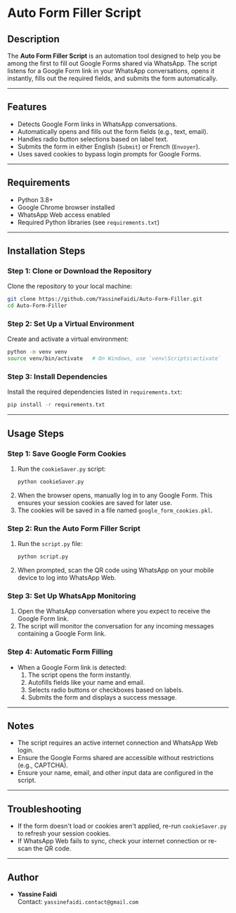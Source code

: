 # Auto Form Filler Script

## Description
The **Auto Form Filler Script** is an automation tool designed to help you be among the first to fill out Google Forms shared via WhatsApp. The script listens for a Google Form link in your WhatsApp conversations, opens it instantly, fills out the required fields, and submits the form automatically.

---

## Features
- Detects Google Form links in WhatsApp conversations.
- Automatically opens and fills out the form fields (e.g., text, email).
- Handles radio button selections based on label text.
- Submits the form in either English (`Submit`) or French (`Envoyer`).
- Uses saved cookies to bypass login prompts for Google Forms.

---

## Requirements
- Python 3.8+
- Google Chrome browser installed
- WhatsApp Web access enabled
- Required Python libraries (see `requirements.txt`)

---

## Installation Steps

### Step 1: Clone or Download the Repository
Clone the repository to your local machine:
```bash
git clone https://github.com/YassineFaidi/Auto-Form-Filler.git
cd Auto-Form-Filler
```

### Step 2: Set Up a Virtual Environment
Create and activate a virtual environment:
```bash
python -m venv venv
source venv/bin/activate   # On Windows, use `venv\Scripts\activate`
```

### Step 3: Install Dependencies
Install the required dependencies listed in `requirements.txt`:
```bash
pip install -r requirements.txt
```

---

## Usage Steps

### Step 1: Save Google Form Cookies
1. Run the `cookieSaver.py` script:
   ```bash
   python cookieSaver.py
   ```
2. When the browser opens, manually log in to any Google Form. This ensures your session cookies are saved for later use.
3. The cookies will be saved in a file named `google_form_cookies.pkl`.

### Step 2: Run the Auto Form Filler Script
1. Run the `script.py` file:
   ```bash
   python script.py
   ```
2. When prompted, scan the QR code using WhatsApp on your mobile device to log into WhatsApp Web.

### Step 3: Set Up WhatsApp Monitoring
1. Open the WhatsApp conversation where you expect to receive the Google Form link.
2. The script will monitor the conversation for any incoming messages containing a Google Form link.

### Step 4: Automatic Form Filling
- When a Google Form link is detected:
  1. The script opens the form instantly.
  2. Autofills fields like your name and email.
  3. Selects radio buttons or checkboxes based on labels.
  4. Submits the form and displays a success message.

---

## Notes
- The script requires an active internet connection and WhatsApp Web login.
- Ensure the Google Forms shared are accessible without restrictions (e.g., CAPTCHA).
- Ensure your name, email, and other input data are configured in the script.

---

## Troubleshooting
- If the form doesn't load or cookies aren't applied, re-run `cookieSaver.py` to refresh your session cookies.
- If WhatsApp Web fails to sync, check your internet connection or re-scan the QR code.

---

## Author
- **Yassine Faidi**  
  Contact: `yassinefaidi.contact@gmail.com`